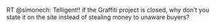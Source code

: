 <!--
id: 214127981
link: http://kevinisom.info/post/214127981/rt-simonech-telligent-if-the-graffiti-project
slug: rt-simonech-telligent-if-the-graffiti-project
date: Fri Oct 16 2009 11:53:18 GMT+1300 (NZDT)
raw: {"blog_name":"kevinisom","id":214127981,"post_url":"http://kevinisom.info/post/214127981/rt-simonech-telligent-if-the-graffiti-project","slug":"rt-simonech-telligent-if-the-graffiti-project","type":"text","date":"2009-10-15 22:53:18 GMT","timestamp":1255647198,"state":"published","format":"html","reblog_key":"mrJOZ1qI","tags":[],"short_url":"http://tmblr.co/Zw68YyCmrLj","highlighted":[],"feed_item":"http://twitter.com/kev_nz/statuses/4899412762","from_feed_id":"650289","note_count":0,"title":null,"body":"<p>RT @simonech: Telligent!! if the Graffiti project is closed, why don&#8217;t you state it on the site instead of stealing money to unaware buyers?</p>"}
publish: 2009-10-016
tags: 
title: null
-->


RT @simonech: Telligent!! if the Graffiti project is closed, why don’t
you state it on the site instead of stealing money to unaware buyers?


